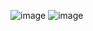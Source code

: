 ![image](https://github.com/ilrexho2011/Project-EULER-Possible-Solutions-Problems-301_to_400/assets/61479363/61c1df3b-7318-4f8d-85e9-23727712aeed)
![image](https://github.com/ilrexho2011/Project-EULER-Possible-Solutions-Problems-301_to_400/assets/61479363/ad950e34-982a-4a8e-b71a-2a8bf69992a2)



